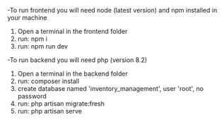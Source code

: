 -To run frontend you will need node (latest version) and npm installed in your machine
1. Open a terminal in the frontend folder
2. run: npm i
3. run: npm run dev

-To run backend you will need php (version 8.2)
1. Open a terminal in the backend folder
2. run: composer install
3. create database named 'inventory_management', user 'root', no password
4. run: php artisan migrate:fresh
5. run: php artisan serve
